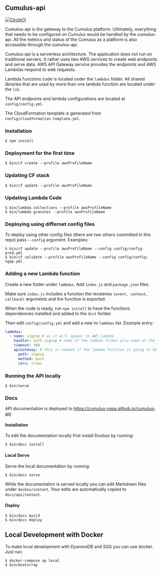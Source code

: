 ## Cumulus-api

[![CircleCI](https://circleci.com/gh/cumulus-nasa/workflow-engine.svg?style=svg&circle-token=da48de71f4b14f1d435851cb5d7a845d3e88fbdd)](https://circleci.com/gh/cumulus-nasa/workflow-engine)

Cumulus-api is the gateway to the Cumulus platform. Ultimately, everything that needs to be configured on Cumulus would be handled by the cumulus-api. All the metrics and status of the Cumulus as a platform is also accessible through the cumulus-api.

Cumulus-api is a serverless architecture. The application does not run on traditional servers. It rather uses two AWS services to create web endpoints and serve data. AWS API Gateway service provides the endpoints and AWS Lambdas respond to web requests.

Lambda functions code is located under the `lambdas` folder. All shared libraries that are used by more than one lambda function are located under the `lib`.

The API endpoints and lambda configurations are located at `config/config.yml`.

The CloudFormation template is generated from `config/cloudformation.template.yml`.

### Installation

    $ npm install

### Deployment for the first time

    $ bin/cf create --profile awsProfileName

### Updating CF stack

    $ bin/cf update --profile awsProfileName

### Updating Lambda Code

    $ bin/lambda collections --profile awsProfileName
    $ bin/lambda granules --profile awsProfileName

### Deploying using differnet config files

To deploy using other config files (there are two others committed in this repo) pass `--config` argument. Examples:

    $ bin/cf update --profile awsProfileName --config config/config-prod.yml
    $ bin/cf validate --profile awsProfileName --config config/config-ngap.yml

### Adding a new Lambda function

Create a new folder under `lambdas`. Add `index.js` and `package.json` files.

Make sure `index.js` includes a function the receieves `(event, context, callback)` arguments and the function is exported.

When the code is ready, run `npm install` to have the functions dependencies installed and added to the `dist` forlder.

Then edit `config/config.yml` and add a new to `lambdas` list. Example entry:

```yaml
lambdas:
  - name: signup # as it will appear in AWS Lambda
    handler: auth.signup # name of the lambda folder plus name of the function
    timeout: 300
    apiGateway: # this is needed if the lambda function is going to be associated with an apigateway endpoint
      path: signup
      method: post
      cors: trues
```

### Running the API locally

    $ bin/serve

### Docs

API documentation is deployed to https://cumulus-nasa.github.io/cumulus-api

#### Installation

To edit the documentation locally first install Doxbox by running:

    $ bin/docs install

#### Local Serve

Serve the local documentation by running:

    $ bin/docs serve

While the documentation is served locally you can edit Markdown files under `docbox/content`. Your edits are automatically copied to `docs/api/content`.

#### Deploy

    $ bin/docs build
    $ bin/docs deploy

## Local Development with Docker

To make local development with DyanmoDB and SQS you can use docker. Just run:

    $ docker-compose up local
    $ bin/bootstrap
